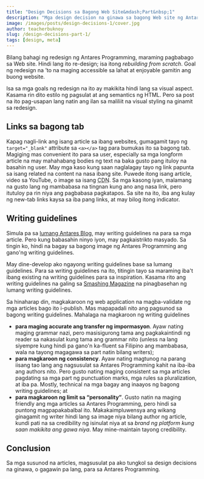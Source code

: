 ```yaml
---
title: "Design Decisions sa Bagong Web Site&mdash;Part&nbsp;1"
description: "Mga design decision na ginawa sa bagong Web site ng Antares Programming"
image: /images/posts/design-decisions-1/cover.jpg
author: teacherbuknoy
slug: /design-decisions-part-1/
tags: [design, meta]
---
```

Bilang bahagi ng redesign ng Antares Programming, maraming pagbabago sa Web site. Hindi lang ito re-design; isa itong <i>rebuilding from scratch</i>. Goal ng redesign na &rsquo;to na maging accessible sa lahat at enjoyable gamitin ang buong website.

Isa sa mga goals ng redesign na ito ay makikita hindi lang sa visual aspect. Kasama rin dito estilo ng pagsulat at ang semantics ng HTML. Pero sa post na ito pag-usapan lang natin ang ilan sa maliliit na visual styling na ginamit sa redesign.

## Links sa bagong tab
Kapag nagli-link ang isang article sa ibang websites, gumagamit tayo ng `target="_blank"` attribute sa `<a></a>` tag para bumukas ito sa bagong tab. Magiging mas convenient ito para sa user, especially sa mga longform article na may mahahabang bodies ng text na baka gusto pang ituloy na basahin ng user. May mga kaso kung saan naglalagay tayo ng link papunta sa isang related na content na nasa ibang site. Puwede itong isang article, video sa YouTube, o image sa isang <abbr title="Content Delivery Network">CDN</abbr>. Sa mga kasong iyan, malamang na gusto lang ng mambabasa na tingnan kung ano ang nasa link, pero itutuloy pa rin niya ang pagbabasa pagkatapos. Sa site na ito, iba ang kulay ng new-tab links kaysa sa iba pang links, at may bilog itong indicator.

## Writing guidelines
Simula pa sa [lumang Antares Blog](https://celestialcinnamon.github.io/antares-blog/), may writing guidelines na para sa mga article. Pero kung babasahin ninyo iyon, may pagkaistrikto masyado. Sa tingin ko, hindi na bagay sa bagong image ng Antares Programming ang gano'ng writing guidelines. 

May dine-develop ako ngayong writing guidelines base sa lumang guidelines. Para sa writing guidelines na ito, titingin tayo sa maraming iba't ibang existing na writing guidelines para sa inspiration. Kasama rito ang writing guidelines na galing sa [Smashing Magazine](https://smashingmagazine.com/) na pinagbasehan ng lumang writing guidelines.

Sa hinaharap din, magkakaroon ng web application na magba-validate ng mga articles bago ito i-publish. Mas mapapadali nito ang pagsunod sa bagong writing guidelines. Mahalaga na magkaroon ng writing guidelines

- <b>para maging accurate ang transfer ng impormasyon</b>. Ayaw nating maging grammar nazi, pero masisigurong tama ang pagkakaintindi ng reader sa nakasulat kung tama ang grammar nito (unless na lang siyempre kung hindi pa gano'n ka-fluent sa Filipino ang mambabasa, wala na tayong magagawa sa part natin bilang writers);
- <b>para magkaroon ng consistency</b>. Ayaw nating magtunog na parang iisang tao lang ang nagsusulat sa Antares Programming kahit na iba-iba ang authors nito. Pero gusto nating maging consistent sa mga articles pagdating sa mga part ng punctuation marks, mga rules sa pluralization, at iba pa. Mostly, technical na mga bagay ang inaayos ng bagong writing guidelines; at
- <b>para magkaroon ng limit sa <q>personality</q></b>. Gusto natin na maging friendly ang mga articles sa Antares Programming, pero hindi sa puntong magpapakabalbal ito. Makakaimpluwensya ang wikang ginagamit ng writer hindi lang sa image niya bilang author ng article, kundi pati na sa credibility ng isinulat niya at sa <em>brand ng platform kung saan makikita ang gawa niya</em>. May mine-maintain tayong credibility.

## Conclusion
Sa mga susunod na articles, magsusulat pa ako tungkol sa design decisions na ginawa, o gagawin pa lang, para sa Antares Programming.
